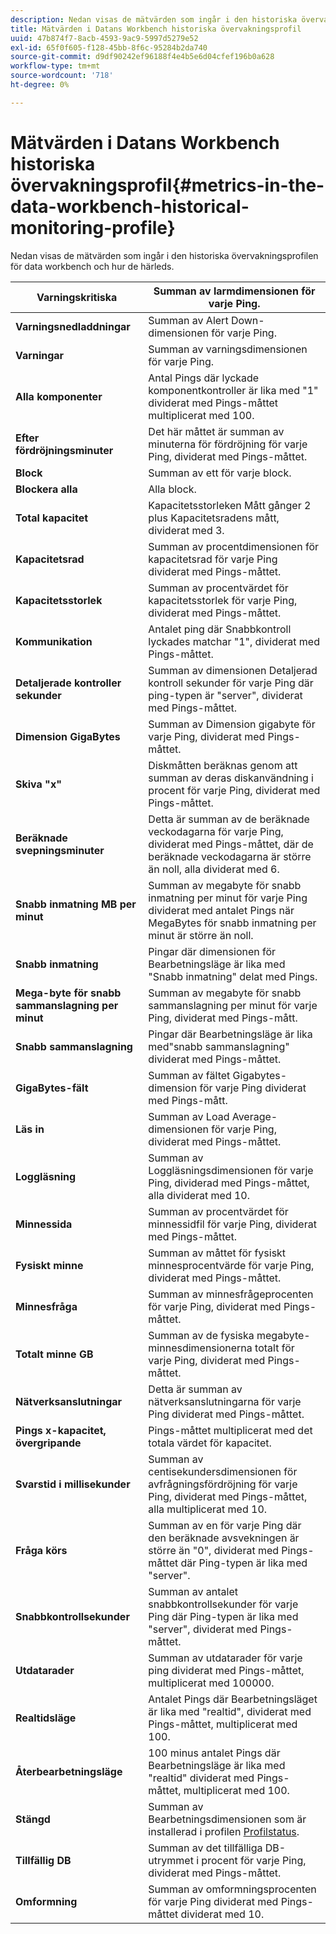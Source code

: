 ```yaml
---
description: Nedan visas de mätvärden som ingår i den historiska övervakningsprofilen för data workbench och hur de härleds.
title: Mätvärden i Datans Workbench historiska övervakningsprofil
uuid: 47b874f7-8acb-4593-9ac9-5997d5279e52
exl-id: 65f0f605-f128-45bb-8f6c-95284b2da740
source-git-commit: d9df90242ef96188f4e4b5e6d04cfef196b0a628
workflow-type: tm+mt
source-wordcount: '718'
ht-degree: 0%

---
```


# Mätvärden i Datans Workbench historiska övervakningsprofil{#metrics-in-the-data-workbench-historical-monitoring-profile}

Nedan visas de mätvärden som ingår i den historiska övervakningsprofilen för data workbench och hur de härleds.

| **Varningskritiska** | Summan av larmdimensionen för varje Ping. |
|---|---|
| **Varningsnedladdningar** | Summan av Alert Down-dimensionen för varje Ping. |
| **Varningar** | Summan av varningsdimensionen för varje Ping. |
| **Alla komponenter** | Antal Pings där lyckade komponentkontroller är lika med &quot;1&quot; dividerat med Pings-måttet multiplicerat med 100. |
| **Efter fördröjningsminuter** | Det här måttet är summan av minuterna för fördröjning för varje Ping, dividerat med Pings-måttet. |
| **Block** | Summan av ett för varje block. |
| **Blockera alla** | Alla block. |
| **Total kapacitet** | Kapacitetsstorleken Mått gånger 2 plus Kapacitetsradens mått, dividerat med 3. |
| **Kapacitetsrad** | Summan av procentdimensionen för kapacitetsrad för varje Ping dividerat med Pings-måttet. |
| **Kapacitetsstorlek** | Summan av procentvärdet för kapacitetsstorlek för varje Ping, dividerat med Pings-måttet. |
| **Kommunikation** | Antalet ping där Snabbkontroll lyckades matchar &quot;1&quot;, dividerat med Pings-måttet. |
| **Detaljerade kontroller sekunder** | Summan av dimensionen Detaljerad kontroll sekunder för varje Ping där ping-typen är &quot;server&quot;, dividerat med Pings-måttet. |
| **Dimension GigaBytes** | Summan av Dimension gigabyte för varje Ping, dividerat med Pings-måttet. |
| **Skiva &quot;x&quot;** | Diskmåtten beräknas genom att summan av deras diskanvändning i procent för varje Ping, dividerat med Pings-måttet. |
| **Beräknade svepningsminuter** | Detta är summan av de beräknade veckodagarna för varje Ping, dividerat med Pings-måttet, där de beräknade veckodagarna är större än noll, alla dividerat med 6. |
| **Snabb inmatning MB per minut** | Summan av megabyte för snabb inmatning per minut för varje Ping dividerat med antalet Pings när MegaBytes för snabb inmatning per minut är större än noll. |
| **Snabb inmatning** | Pingar där dimensionen för Bearbetningsläge är lika med &quot;Snabb inmatning&quot; delat med Pings. |
| **Mega-byte för snabb sammanslagning per minut** | Summan av megabyte för snabb sammanslagning per minut för varje Ping, dividerat med Pings-mått. |
| **Snabb sammanslagning** | Pingar där Bearbetningsläge är lika med&quot;snabb sammanslagning&quot; dividerat med Pings-måttet. |
| **GigaBytes-fält** | Summan av fältet Gigabytes-dimension för varje Ping dividerat med Pings-mått. |
| **Läs in** | Summan av Load Average-dimensionen för varje Ping, dividerat med Pings-måttet. |
| **Loggläsning** | Summan av Loggläsningsdimensionen för varje Ping, dividerad med Pings-måttet, alla dividerat med 10. |
| **Minnessida** | Summan av procentvärdet för minnessidfil för varje Ping, dividerat med Pings-måttet. |
| **Fysiskt minne** | Summan av måttet för fysiskt minnesprocentvärde för varje Ping, dividerat med Pings-måttet. |
| **Minnesfråga** | Summan av minnesfrågeprocenten för varje Ping, dividerat med Pings-måttet. |
| **Totalt minne GB** | Summan av de fysiska megabyte-minnesdimensionerna totalt för varje Ping, dividerat med Pings-måttet. |
| **Nätverksanslutningar** | Detta är summan av nätverksanslutningarna för varje Ping dividerat med Pings-måttet. |
| **Pings x-kapacitet, övergripande** | Pings-måttet multiplicerat med det totala värdet för kapacitet. |
| **Svarstid i millisekunder** | Summan av centisekundersdimensionen för avfrågningsfördröjning för varje Ping, dividerat med Pings-måttet, alla multiplicerat med 10. |
| **Fråga körs** | Summan av en för varje Ping där den beräknade avsvekningen är större än &quot;0&quot;, dividerat med Pings-måttet där Ping-typen är lika med &quot;server&quot;. |
| **Snabbkontrollsekunder** | Summan av antalet snabbkontrollsekunder för varje Ping där Ping-typen är lika med &quot;server&quot;, dividerat med Pings-måttet. |
| **Utdatarader** | Summan av utdatarader för varje ping dividerat med Pings-måttet, multiplicerat med 100000. |
| **Realtidsläge** | Antalet Pings där Bearbetningsläget är lika med &quot;realtid&quot;, dividerat med Pings-måttet, multiplicerat med 100. |
| **Återbearbetningsläge** | 100 minus antalet Pings där Bearbetningsläge är lika med &quot;realtid&quot; dividerat med Pings-måttet, multiplicerat med 100. |
| **Stängd** | Summan av Bearbetningsdimensionen som är installerad i profilen [Profilstatus](../../../home/monitoring-installation/monitoring-appendix/monitoring-profile-status.md#concept-d4cd7da41c8a42bab4aea25418264e64). |
| **Tillfällig DB** | Summan av det tillfälliga DB-utrymmet i procent för varje Ping, dividerat med Pings-måttet. |
| **Omformning** | Summan av omformningsprocenten för varje Ping dividerat med Pings-måttet dividerat med 10. |
